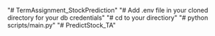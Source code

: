 "# TermAssignment_StockPrediction" 
"# Add .env file in your cloned directory for your db credentials" 
"# cd to your directiory" 
"# python scripts/main.py" 
"# PredictStock_TA" 
